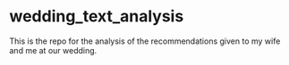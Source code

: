 # wedding_text_analysis
This is the repo for the analysis of the recommendations given to my wife and me at our wedding. 
